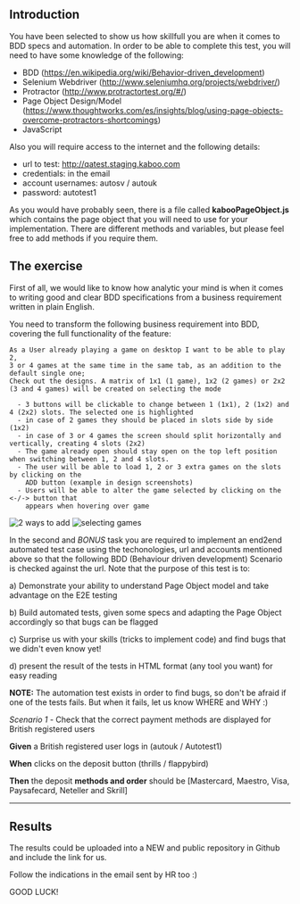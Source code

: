 ## Introduction
You have been selected to show us how skillfull you are when it comes to BDD specs and automation.
In order to be able to complete this test, you will need to have some knowledge of the following:

- BDD (https://en.wikipedia.org/wiki/Behavior-driven_development)
- Selenium Webdriver (http://www.seleniumhq.org/projects/webdriver/)
- Protractor (http://www.protractortest.org/#/)
- Page Object Design/Model (https://www.thoughtworks.com/es/insights/blog/using-page-objects-overcome-protractors-shortcomings)
- JavaScript

Also you will require access to the internet and the following details:
- url to test: http://qatest.staging.kaboo.com
- credentials: in the email
- account usernames: autosv / autouk 
- password: autotest1 

As you would have probably seen, there is a file called **kabooPageObject.js** which contains the page object that you will need to use for your implementation. There are different methods and variables, but please feel free to add methods if you require them.

## The exercise

First of all, we would like to know how analytic your mind is when it comes to writing good and clear BDD specifications from a business requirement written in plain English.

You need to transform the following business requirement into BDD, covering the full functionality of the feature:

```
As a User already playing a game on desktop I want to be able to play 2,
3 or 4 games at the same time in the same tab, as an addition to the default single one;
Check out the designs. A matrix of 1x1 (1 game), 1x2 (2 games) or 2x2 (3 and 4 games) will be created on selecting the mode

  - 3 buttons will be clickable to change between 1 (1x1), 2 (1x2) and 4 (2x2) slots. The selected one is highlighted
  - in case of 2 games they should be placed in slots side by side (1x2)
  - in case of 3 or 4 games the screen should split horizontally and vertically, creating 4 slots (2x2)
  - The game already open should stay open on the top left position when switching between 1, 2 and 4 slots.
  - The user will be able to load 1, 2 or 3 extra games on the slots by clicking on the 
    ADD button (example in design screenshots)
  - Users will be able to alter the game selected by clicking on the <-/-> button that 
    appears when hovering over game
```

![2 ways to add](https://cloud.githubusercontent.com/assets/12252960/19851973/dce8346e-9f60-11e6-8434-a87bb36793a8.png)
![selecting games](https://cloud.githubusercontent.com/assets/12252960/19851980/e84d8d40-9f60-11e6-967d-bbb6dfe462c3.png)


In the second and *BONUS* task you are required to implement an end2end automated test case using the techonologies, url and accounts mentioned above so that the following BDD
(Behaviour driven development) Scenario is checked against the url. Note that the purpose of this test is to:

a) Demonstrate your ability to understand Page Object model and take advantage on the E2E testing

b) Build automated tests, given some specs and adapting the Page Object accordingly so that bugs can be flagged

c) Surprise us with your skills (tricks to implement code) and find bugs that we didn't even know yet!

d) present the result of the tests in HTML format (any tool you want) for easy reading

**NOTE:** The automation test exists in order to find bugs, so don't be afraid if one of the tests fails. But when it fails, let us know WHERE and WHY :)

*Scenario 1* - Check that the correct payment methods are displayed for British registered users

**Given** a British registered user logs in (autouk / Autotest1)

**When** clicks on the deposit button (thrills / flappybird)

**Then** the deposit **methods and order** should be [Mastercard, Maestro, Visa, Paysafecard, Neteller and Skrill]

****

## Results

The results could be uploaded into a NEW and public repository in Github and include the link for us.

Follow the indications in the email sent by HR too :)

GOOD LUCK!
